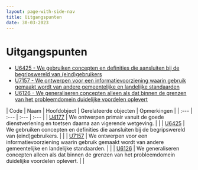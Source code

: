 ```yaml
---
layout: page-with-side-nav
title: Uitgangspunten
date: 30-03-2023
---
```


# Uitgangspunten

- [U6425 - We gebruiken concepten en definities die aansluiten bij de begripswereld van (eind)gebruikers](./artefacten/6425.md)
- [U7157 - We ontwerpen voor een informatievoorziening waarin gebruik gemaakt wordt van andere gemeentelijke en landelijke standaarden](./artefacten/7157.md)
- [U6126 - We generaliseren concepten alleen als dat binnen de grenzen van het probleemdomein duidelijke voordelen oplevert](./artefacten/6126.md)


| Code | Naam | Hoofdobject | Gerelateerde objecten | Opmerkingen |
| :--- | :--- | :--- | :--- |
| [U4177](./artefacten/4177.md) | We ontwerpen primair vanuit de goede dienstverlening en toetsen daarna aan vigerende wetgeving. | |
| [U6425](./artefacten/6425.md) | We gebruiken concepten en definities die aansluiten bij de begripswereld van (eind)gebruikers. | |
| [U7157](./artefacten/7157.md) | We ontwerpen voor een informatievoorziening waarin gebruik gemaakt wordt van andere gemeentelijke en landelijke standaarden. | |
| [U6126](./artefacten/6126.md) | We generaliseren concepten alleen als dat binnen de grenzen van het probleemdomein duidelijke voordelen oplevert. | |

